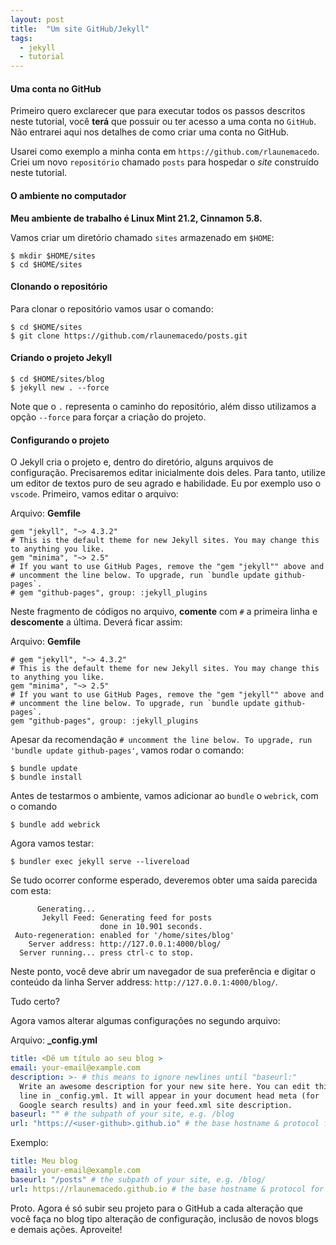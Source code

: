 ```yaml
---
layout: post
title:  "Um site GitHub/Jekyll"
tags:
  - jekyll
  - tutorial
---
```

#### Uma conta no GitHub
Primeiro quero exclarecer que para executar todos os passos descritos neste tutorial, 
você **terá** que possuir ou ter acesso a uma conta 
no `GitHub`. Não entrarei aqui nos detalhes de como criar uma conta no GitHub.

Usarei como exemplo a minha conta em `https://github.com/rlaunemacedo`. Criei um novo
`repositório` chamado `posts` para hospedar o *site* construído neste tutorial.

#### O ambiente no computador
**Meu ambiente de trabalho é Linux Mint 21.2, Cinnamon 5.8.**

Vamos criar um diretório chamado `sites` armazenado em `$HOME`:

```shell
$ mkdir $HOME/sites
$ cd $HOME/sites
```

#### Clonando o repositório
Para clonar o repositório vamos usar o comando:

```shell
$ cd $HOME/sites
$ git clone https://github.com/rlaunemacedo/posts.git
```

#### Criando o projeto Jekyll
```shell
$ cd $HOME/sites/blog
$ jekyll new . --force
```

Note que o `.` representa o caminho do repositório, além disso utilizamos a opção `--force` 
para forçar a criação do projeto.

#### Configurando o projeto
O Jekyll cria o projeto e, dentro do diretório, alguns arquivos de configuração.
Precisaremos editar inicialmente dois deles. Para tanto, utilize um editor de textos puro
de seu agrado e habilidade. Eu por exemplo uso o `vscode`. Primeiro, vamos editar o arquivo:

Arquivo: **Gemfile**
```
gem "jekyll", "~> 4.3.2"
# This is the default theme for new Jekyll sites. You may change this to anything you like.
gem "minima", "~> 2.5"
# If you want to use GitHub Pages, remove the "gem "jekyll"" above and
# uncomment the line below. To upgrade, run `bundle update github-pages`.
# gem "github-pages", group: :jekyll_plugins
```
Neste fragmento de códigos no arquivo, **comente** com `#` a primeira linha e **descomente** a última. Deverá ficar assim:

Arquivo: **Gemfile**
```
# gem "jekyll", "~> 4.3.2"
# This is the default theme for new Jekyll sites. You may change this to anything you like.
gem "minima", "~> 2.5"
# If you want to use GitHub Pages, remove the "gem "jekyll"" above and
# uncomment the line below. To upgrade, run `bundle update github-pages`.
gem "github-pages", group: :jekyll_plugins
```
Apesar da recomendação `# uncomment the line below. To upgrade, run 'bundle update github-pages'`, vamos rodar o comando:
```shell
$ bundle update
$ bundle install
```
Antes de testarmos o ambiente, vamos adicionar ao `bundle` o `webrick`, com o comando
```shell
$ bundle add webrick
```
Agora vamos testar:
```shell
$ bundler exec jekyll serve --livereload
```
Se tudo ocorrer conforme esperado, deveremos obter uma saída parecida com esta:
```shell
      Generating... 
       Jekyll Feed: Generating feed for posts
                    done in 10.901 seconds.
 Auto-regeneration: enabled for '/home/sites/blog'
    Server address: http://127.0.0.1:4000/blog/
  Server running... press ctrl-c to stop.
  ```
Neste ponto, você deve abrir um navegador de sua preferência e digitar o conteúdo da linha
Server address: `http://127.0.0.1:4000/blog/`.

Tudo certo?

Agora vamos alterar algumas configurações no segundo arquivo:

Arquivo: **_config.yml**
```yaml
title: <Dê um título ao seu blog >
email: your-email@example.com
description: >- # this means to ignore newlines until "baseurl:"
  Write an awesome description for your new site here. You can edit this
  line in _config.yml. It will appear in your document head meta (for
  Google search results) and in your feed.xml site description.
baseurl: "" # the subpath of your site, e.g. /blog
url: "https://<user-github>.github.io" # the base hostname & protocol for your site, e.g. http://example.com
```
Exemplo:
```yaml
title: Meu blog
email: your-email@example.com
baseurl: "/posts" # the subpath of your site, e.g. /blog/
url: https://rlaunemacedo.github.io # the base hostname & protocol for your site
```
Proto. Agora é só subir seu projeto para o GitHub a cada alteração que você faça no
blog tipo alteração de configuração, inclusão de novos blogs e demais ações. Aproveite!
